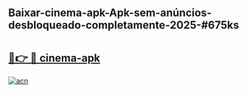 ## Baixar-cinema-apk-Apk-sem-anúncios-desbloqueado-completamente-2025-#675ks

# <h2><a href="https://ainizakaria.my?title=cinema-apk&ref=22M">🔗👉 🔴 cinema-apk</a></h2>

[![acn](https://github.com/user-attachments/assets/0f9c940e-d8b0-45ae-aac7-cd30a18b3e1c)](https://ainizakaria.my?title=cinema-apk&ref=22M)

